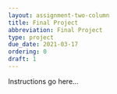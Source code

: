 ```yaml
---
layout: assignment-two-column
title: Final Project
abbreviation: Final Project
type: project
due_date: 2021-03-17
ordering: 0 
draft: 1
---
```


Instructions go here...